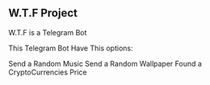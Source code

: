 <h2> W.T.F Project </h2>

W.T.F is a Telegram Bot

This Telegram Bot Have This options:

<lb> Send a Random Music </lb>
<lr> Send a Random Wallpaper</lr>
<lr> Found a CryptoCurrencies Price</lr>
